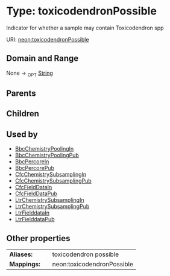 
# Type: toxicodendronPossible


Indicator for whether a sample may contain Toxicodendron spp

URI: [neon:toxicodendronPossible](https://data.neonscience.org/toxicodendronPossible)


## Domain and Range

None ->  <sub>OPT</sub> [String](types/String.md)

## Parents


## Children


## Used by

 * [BbcChemistryPoolingIn](BbcChemistryPoolingIn.md)
 * [BbcChemistryPoolingPub](BbcChemistryPoolingPub.md)
 * [BbcPercoreIn](BbcPercoreIn.md)
 * [BbcPercorePub](BbcPercorePub.md)
 * [CfcChemistrySubsamplingIn](CfcChemistrySubsamplingIn.md)
 * [CfcChemistrySubsamplingPub](CfcChemistrySubsamplingPub.md)
 * [CfcFieldDataIn](CfcFieldDataIn.md)
 * [CfcFieldDataPub](CfcFieldDataPub.md)
 * [LtrChemistrySubsamplingIn](LtrChemistrySubsamplingIn.md)
 * [LtrChemistrySubsamplingPub](LtrChemistrySubsamplingPub.md)
 * [LtrFielddataIn](LtrFielddataIn.md)
 * [LtrFielddataPub](LtrFielddataPub.md)

## Other properties

|  |  |  |
| --- | --- | --- |
| **Aliases:** | | toxicodendron possible |
| **Mappings:** | | neon:toxicodendronPossible |

